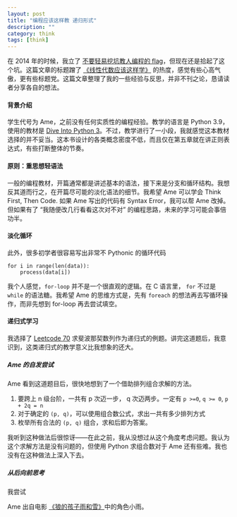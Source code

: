 ```yaml
---
layout: post
title: "编程应该这样教 递归形式"
description: ""
category: think
tags: [think]
---
```


在 2014 年的时候，我立了 [不要轻易挖坑教人编程的 flag](https://endle.github.io/2014/02/07/how-to-teach-programming/)，但现在还是拾起了这个坑。这篇文章的标题蹭了 [《线性代数应该这样学》](https://book.douban.com/subject/26886299/) 的热度，感觉有些心高气傲，更有些标题党。这篇文章整理了我的一些经验与反思，并非不刊之论，恳请读者分享各自的想法。  

#### 背景介绍
学生代号为 Ame，之前没有任何实质性的编程经验。教学的语言是 Python 3.9，使用的教材是 [Dive Into Python 3](https://diveintopython3.problemsolving.io/)。不过，教学进行了一小段，我就感觉这本教材选择的并不妥当。这本书设计的各类概念密度不低，而且仅在第五章就在讲正则表达式，有些打断整体的节奏。  

#### 原则：重思想轻语法
一般的编程教材，开篇通常都是讲述基本的语法，接下来是分支和循环结构。我想反其道而行之，在开篇尽可能的淡化语法的细节。我希望 Ame 可以学会 Think First, Then Code. 如果 Ame 写出的代码有 Syntax Error，我可以帮 Ame 改掉。但如果有了 “我随便改几行看看这次对不对” 的编程思路，未来的学习可能会事倍功半。  

#### 淡化循环
此外，很多初学者很容易写出非常不 Pythonic 的循环代码  
```
for i in range(len(data)):
    process(data[i])
```

我个人感觉，`for-loop` 并不是一个很直观的逻辑。在 C 语言里， `for` 不过是 `while` 的语法糖。我希望 Ame 的思维方式是，先有 `foreach` 的想法再去写循环操作，而非先想到 for-loop 再去尝试填空。

#### 递归式学习
我选择了 [Leetcode 70](https://leetcode.com/problems/climbing-stairs/) 求斐波那契数列作为递归式的例题。讲完这道题后，我意识到，这类递归式的教学意义比我想象的还大。

##### Ame 的自发尝试
Ame 看到这道题目后，很快地想到了一个借助排列组合求解的方法。  
1. 要跨上 n 级台阶，一共有 p 次迈一步， q 次迈两步。一定有 `p >=0`, `q >= 0`, `p + 2q = n`  
2. 对于确定的 `(p, q)`，可以使用组合数公式，求出一共有多少排列方式   
3. 枚举所有合法的 `(p, q)` 组合，求和后即为答案。  

我听到这种做法后很惊讶——在此之前，我从没想过从这个角度考虑问题。我认为这个求解方法是没有问题的，但使用 Python 求组合数对于 Ame 还有些难。我也没有在这种做法上深入下去。

##### 从后向前思考
我尝试


Ame 出自电影 [《狼的孩子雨和雪》](https://movie.douban.com/subject/7064681/)中的角色小雨。
